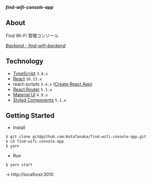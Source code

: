 ***find-wifi-console-app***

## About

Find Wi-Fi 管理コンソール

*[Backend - find-wifi-backend](https://github.com/KotaTanaka/find-wifi-backend)*

## Technology

- [TypeScript](https://www.typescriptlang.org) `3.8.x`
- [React](https://ja.reactjs.org) `16.13.x`
- react-scripts `3.4.x` ([Create React App](https://create-react-app.dev/docs/getting-started))
- [React Router](https://reacttraining.com/react-router/web/guides/quick-start) `5.1.x`
- [Material UI](https://material-ui.com) `4.9.x`
- [Styled Components](https://styled-components.com) `5.1.x`

## Getting Started

- Install

```bash
$ git clone git@github.com:KotaTanaka/find-wifi-console-app.git
$ cd find-wifi-console-app
$ yarn
```

- Run

```bash
$ yarn start
```

→ http://localhost:3010
